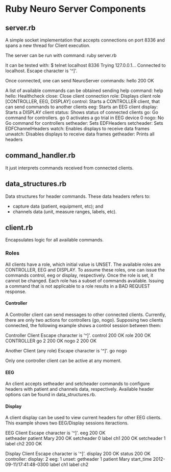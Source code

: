 # Ruby Neuro Server Components

## server.rb
A simple socket implementation that accepts connections on port 8336 and spans a new thread for Client execution.

The server can be run with command:
  ruby server.rb
  
It can be tested with:
    $ telnet localhost 8336
    Trying 127.0.0.1...
    Connected to localhost.
    Escape character is '^]'.
  
Once connected, one can send NeuroServer commands:
    hello
    200 OK
    
A list of available commands can be obtained sending help command:
    help
    hello: Healthcheck
    close: Close client connection
    role: Displays client role [CONTROLLER, EEG, DISPLAY]
    control: Starts a CONTROLLER client, that can send commands to another clients
    eeg: Starts an EEG client
    display: Starts a DISPLAY client
    status: Shows status of connected clients
    go: Go command for controllers. go 0 activates a go trial in EEG device 0
    nogo: No Go command for controllers
    setheader: Sets EDFHeaders
    setcheader: Sets EDFChannelHeaders
    watch: Enables displays to receive data frames
    unwatch: Disables displays to receive data frames
    getheader: Prints all headers

## command_handler.rb
It just interprets commands received from connected clients.

## data_structures.rb
Data structures for header commands. These data headers refers to:
 * capture data (patient, equipment, etc); and 
 * channels data (unit, measure ranges, labels, etc).

## client.rb
Encapsulates logic for all available commands.

### Roles
All clients have a role, which initial value is UNSET. The available roles are CONTROLLER, EEG and DISPLAY. To assume these roles, one can issue the commands control, eeg or display, respectively. Once the role is set, it cannot be changed.
Each role has a subset of commands available. Issuing a command that is not applicable to a role results in a BAD REQUEST response.

#### Controller
A Controller client can send messages to other connected clients. Currently, there are only two actions for controllers (go, nogo).
Supposing two clients connected, the following example shows a control session between them:

Controller Client
    Escape character is '^]'.
    control
    200 OK
    role
    200 OK
    CONTROLLER
    go 2
    200 OK
    nogo 2
    200 OK

Another Client (any role)
    Escape character is '^]'.
    go
    nogo

Only one controller client can be active at any moment.

#### EEG
An client accepts setheader and setcheader commands to configure headers with patient and channels data, respectively.
Available header options can be found in data_structures.rb.

#### Display
A client display can be used to view current headers for other EEG clients. This example shows two EEG/Display sessions iteractions.

EEG Client
    Escape character is '^]'.
    eeg
    200 OK  
    setheader patient Mary
    200 OK
    setcheader 0 label ch1
    200 OK
    setcheader 1 label ch2
    200 OK

Display Client
    Escape character is '^]'.
    display
    200 OK
    status
    200 OK
    controller: 
    display: 2
    eeg: 1
    unset: 
    getheader 1
    patient Mary start_time 2012-09-11/17:41:48-0300 label ch1 label ch2
